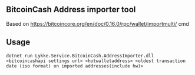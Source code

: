 ## BitcoinCash Address importer tool
Based on https://bitcoincore.org/en/doc/0.16.0/rpc/wallet/importmulti/ cmd

## Usage
`dotnet run Lykke.Service.BitcoinCash.AddressImporter.dll <bitcoincashapi settings url> <hotwalletaddress> <oldest transaction date (iso format) on imported addresses(include hw)>`


